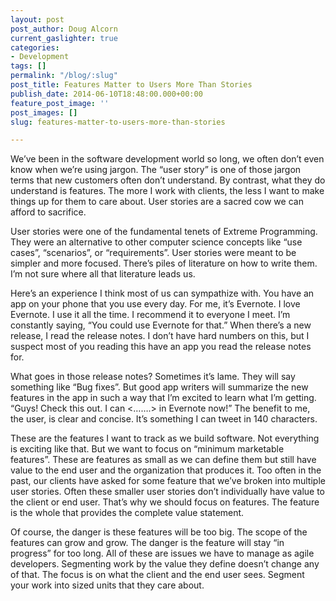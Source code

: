 ```yaml
---
layout: post
post_author: Doug Alcorn
current_gaslighter: true
categories:
- Development
tags: []
permalink: "/blog/:slug"
post_title: Features Matter to Users More Than Stories
publish_date: 2014-06-10T18:48:00.000+00:00
feature_post_image: ''
post_images: []
slug: features-matter-to-users-more-than-stories

---
```

We’ve been in the software development world so long, we often don’t even know when we’re using jargon. The “user story” is one of those jargon terms that new customers often don’t understand. By contrast, what they do understand is features. The more I work with clients, the less I want to make things up for them to care about. User stories are a sacred cow we can afford to sacrifice.

User stories were one of the fundamental tenets of Extreme Programming. They were an alternative to other computer science concepts like “use cases”, “scenarios”, or “requirements”. User stories were meant to be simpler and more focused. There’s piles of literature on how to write them. I’m not sure where all that literature leads us.

Here’s an experience I think most of us can sympathize with. You have an app on your phone that you use every day. For me, it’s Evernote. I love Evernote. I use it all the time. I recommend it to everyone I meet. I’m constantly saying, “You could use Evernote for that.” When there’s a new release, I read the release notes. I don’t have hard numbers on this, but I suspect most of you reading this have an app you read the release notes for.

What goes in those release notes? Sometimes it’s lame. They will say something like “Bug fixes”. But good app writers will summarize the new features in the app in such a way that I’m excited to learn what I’m getting. “Guys! Check this out. I can <…….> in Evernote now!” The benefit to me, the user, is clear and concise. It’s something I can tweet in 140 characters.

These are the features I want to track as we build software. Not everything is exciting like that. But we want to focus on “minimum marketable features”. These are features as small as we can define them but still have value to the end user and the organization that produces it. Too often in the past, our clients have asked for some feature that we’ve broken into multiple user stories. Often these smaller user stories don’t individually have value to the client or end user. That’s why we should focus on features. The feature is the whole that provides the complete value statement.

Of course, the danger is these features will be too big. The scope of the features can grow and grow. The danger is the feature will stay “in progress” for too long. All of these are issues we have to manage as agile developers. Segmenting work by the value they define doesn’t change any of that. The focus is on what the client and the end user sees. Segment your work into sized units that they care about.